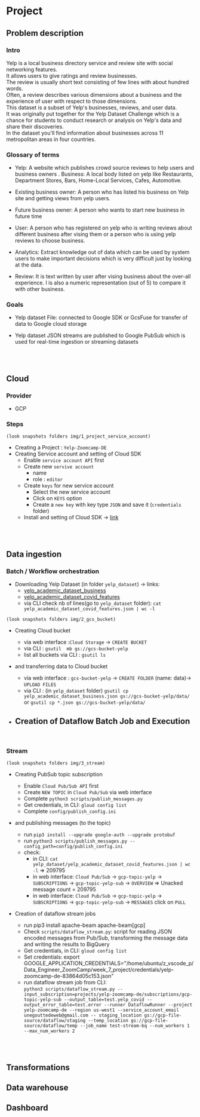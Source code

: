# **Project**

## **Problem description** 

### **Intro**

Yelp is a local business directory service and review site with social networking features.  
It allows users to give ratings and review businesses.  
The review is usually short text consisting of few lines with about hundred words.  
Often, a review describes various dimensions about a business and the experience of user with respect to those dimensions.  
This dataset is a subset of Yelp's businesses, reviews, and user data.  
It was originally put together for the Yelp Dataset Challenge which is a chance for students to conduct research or analysis on Yelp's data and share their discoveries.  
In the dataset you'll find information about businesses across 11 metropolitan areas in four countries.


### **Glossary of terms**

- Yelp: A website which publishes crowd source reviews to help users and business owners . Business: A local body listed on yelp like Restaurants, Department Stores, Bars, Home-Local Services, Cafes, Automotive.
    
- Existing business owner: A person who has listed his business on Yelp site and getting views from yelp users.
    
- Future business owner: A person who wants to start new business in future time
    
- User: A person who has registered on yelp who is writing reviews about different business after vising them or a person who is using yelp reviews to choose business.

- Analytics: Extract knowledge out of data which can be used by system users to make important decisions which is very difficult just by looking at the data.

- Review: It is text written by user after vising business about the over-all experience. I is also a numeric representation (out of 5) to compare it with other business.


### **Goals**
- Yelp dataset File: connected to Google SDK or GcsFuse for transfer of data to Google cloud storage 

- Yelp dataset JSON streams are published to Google PubSub which is used for real-time ingestion or streaming datasets

<br><br>
## **Cloud**

### **Provider**
- GCP

### **Steps**

~~~
(look snapshots folders img/1_project_service_account)
~~~
- Creating a Project : `Yelp-Zoomcamp-DE`
- Creating Service account and setting of Cloud SDK
  - Enable `service account API` first
  - Create new `servive account`
    - name
    - role : `editor`
  - Create `keys` for new service account
    - Select the new service account
    - Click on `KEYS` option
    - Create a `new key` with key type `JSON` and save it (`credentials` folder)
  - Install and setting of Cloud SDK -> [link](https://cloud.google.com/sdk/docs/install?hl=en)

<br><br>

## **Data ingestion**

### **Batch / Workflow orchestration**

- Downloading Yelp Dataset (in folder `yelp_dataset`)  -> links:
  - [yelp_academic_dataset_business](https://www.yelp.com/dataset/download)
  - [yelp_academic_dataset_covid_features](https://www.dropbox.com/s/y6ac1lpu7ayezlj/yelp_academic_dataset_covid_features.json)
  - via CLI check nb of lines(go to `yelp_dataset` folder):  `cat yelp_academic_dataset_covid_features.json | wc -l`

~~~
(look snapshots folders img/2_gcs_bucket)
~~~

-  Creating Cloud bucket 
   -  via web interface :`Cloud Storage` -> `CREATE BUCKET` 
   -  via CLI : `gsutil  mb gs://gcs-bucket-yelp`
   -  list all buckets via CLI : `gsutil ls`
  

- and transferring data to Cloud bucket
  - via web interface : `gcs-bucket-yelp` -> `CREATE FOLDER` (name: data)-> `UPLOAD FILES` 
  - via CLI : (in `yelp_dataset` folder) `gsutil cp  yelp_academic_dataset_business.json gs://gcs-bucket-yelp/data/` or `gsutil cp *.json gs://gcs-bucket-yelp/data/`



- Creation of Dataflow Batch Job and Execution
  - 


<br>

### **Stream**

~~~
(look snapshots folders img/3_stream)
~~~


- Creating PubSub topic subscription
  - Enable `Cloud Pub/Sub API` first
  - Create  `NEW TOPIC` in `Cloud Pub/Sub` via web interface
  - Complete `python3 scripts/publish_messages.py`
  - Get credentials, in CLI: `gloud config list`
  - Complete `config/publish_config.ini`

- and publishing messages (to the topic)
  - run `pip3 install --upgrade google-auth --upgrade protobuf`
  - run `python3 scripts/publish_messages.py --config_path=config/publish_config.ini`
  - check:
    - in CLI: `cat yelp_dataset/yelp_academic_dataset_covid_features.json | wc -l` => 209795
    - in web interface: `Cloud Pub/Sub` -> `gcp-topic-yelp` -> `SUBSCRIPTIONS` -> `gcp-topic-yelp-sub` -> `OVERVIEW` => Unacked message count = 209795
    - in web interface: `Cloud Pub/Sub` -> `gcp-topic-yelp` -> `SUBSCRIPTIONS` -> `gcp-topic-yelp-sub` -> `MESSAGES` click on `PULL` 


- Creation of dataflow stream jobs
  - run pip3 install apache-beam apache-beam[gcp] 
  -  Check `scripts/dataflow_stream.py`: script for reading JSON encoded messages from Pub/Sub, transforming the message data and writing the results to BigQuery
  -  Get credentials, in CLI: `gloud config list`
  -  Set credentials: export GOOGLE_APPLICATION_CREDENTIALS="/home/ubuntu/z_vscode_p/Data_Engineer_ZoomCamp/week_7_project/credentials/yelp-zoomcamp-de-83864d05c153.json"
  -  run dataflow stream job from CLI:   
        `python3 scripts/dataflow_stream.py --input_subscription=projects/yelp-zoomcamp-de/subscriptions/gcp-topic-yelp-sub --output_table=test.yelp_covid -- output_error_table=test.error --runner DataflowRunner --project yelp-zoomcamp-de --region
        us-west1 --service_account_email unegouttedeweb@gmail.com --
        staging_location gs://gcp-file-source/dataflow/staging --temp_location gs://gcp-file-
        source/dataflow/temp --job_name test-stream-bq --num_workers 1 --max_num_workers 2`

<br><br>
## **Transformations**



## **Data warehouse**


## **Dashboard**